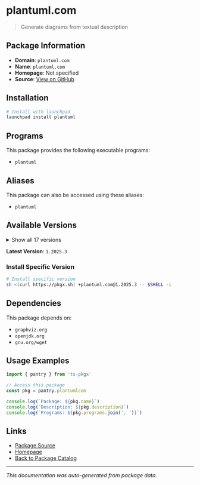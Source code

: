 # plantuml.com

> Generate diagrams from textual description

## Package Information

- **Domain**: `plantuml.com`
- **Name**: `plantuml.com`
- **Homepage**: Not specified
- **Source**: [View on GitHub](https://github.com/pkgxdev/pantry/tree/main/projects/plantuml.com/package.yml)

## Installation

```bash
# Install with launchpad
launchpad install plantuml
```

## Programs

This package provides the following executable programs:

- `plantuml`

## Aliases

This package can also be accessed using these aliases:

- `plantuml`

## Available Versions

<details>
<summary>Show all 17 versions</summary>

- `1.2025.3`, `1.2025.2`, `1.2025.1`, `1.2025.0`, `1.2024.8`
- `1.2024.7`, `1.2024.6`, `1.2024.5`, `1.2024.4`, `1.2024.3`
- `1.2024.2`, `1.2024.1`, `1.2024.0`, `1.2023.13`, `1.2023.12`
- `1.2023.11`, `1.2023.10`

</details>

**Latest Version**: `1.2025.3`

### Install Specific Version

```bash
# Install specific version
sh <(curl https://pkgx.sh) +plantuml.com@1.2025.3 -- $SHELL -i
```

## Dependencies

This package depends on:

- `graphviz.org`
- `openjdk.org`
- `gnu.org/wget`

## Usage Examples

```typescript
import { pantry } from 'ts-pkgx'

// Access this package
const pkg = pantry.plantumlcom

console.log(`Package: ${pkg.name}`)
console.log(`Description: ${pkg.description}`)
console.log(`Programs: ${pkg.programs.join(', ')}`)
```

## Links

- [Package Source](https://github.com/pkgxdev/pantry/tree/main/projects/plantuml.com/package.yml)
- [Homepage](#)
- [Back to Package Catalog](../package-catalog.md)

---

*This documentation was auto-generated from package data.*
